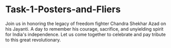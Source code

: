 # Task-1-Posters-and-Fliers
Join us in honoring the legacy of freedom fighter Chandra Shekhar Azad on his Jayanti. A day to remember his courage, sacrifice, and unyielding spirit for India's independence. Let us come together to celebrate and pay tribute to this great revolutionary.
